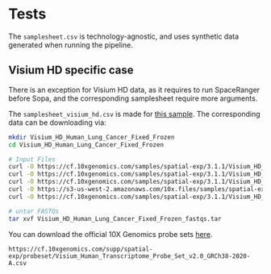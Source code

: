 # Tests

The `samplesheet.csv` is technology-agnostic, and uses synthetic data generated when running the pipeline.

## Visium HD specific case

There is an exception for Visium HD data, as it requires to run SpaceRanger before Sopa, and the corresponding samplesheet require more arguments.

The `samplesheet_visium_hd.csv` is made for [this sample](https://www.10xgenomics.com/datasets/visium-hd-cytassist-gene-expression-human-lung-cancer-fixed-frozen). The corresponding data can be downloading via:

```sh
mkdir Visium_HD_Human_Lung_Cancer_Fixed_Frozen
cd Visium_HD_Human_Lung_Cancer_Fixed_Frozen

# Input Files
curl -O https://cf.10xgenomics.com/samples/spatial-exp/3.1.1/Visium_HD_Human_Lung_Cancer_Fixed_Frozen/Visium_HD_Human_Lung_Cancer_Fixed_Frozen_image.tif
curl -O https://cf.10xgenomics.com/samples/spatial-exp/3.1.1/Visium_HD_Human_Lung_Cancer_Fixed_Frozen/Visium_HD_Human_Lung_Cancer_Fixed_Frozen_tissue_image.btf
curl -O https://cf.10xgenomics.com/samples/spatial-exp/3.1.1/Visium_HD_Human_Lung_Cancer_Fixed_Frozen/Visium_HD_Human_Lung_Cancer_Fixed_Frozen_alignment_file.json
curl -O https://s3-us-west-2.amazonaws.com/10x.files/samples/spatial-exp/3.1.1/Visium_HD_Human_Lung_Cancer_Fixed_Frozen/Visium_HD_Human_Lung_Cancer_Fixed_Frozen_fastqs.tar
curl -O https://cf.10xgenomics.com/samples/spatial-exp/3.1.1/Visium_HD_Human_Lung_Cancer_Fixed_Frozen/Visium_HD_Human_Lung_Cancer_Fixed_Frozen_probe_set.csv

# untar FASTQs
tar xvf Visium_HD_Human_Lung_Cancer_Fixed_Frozen_fastqs.tar
```

You can download the official 10X Genomics probe sets [here](https://www.10xgenomics.com/support/software/space-ranger/downloads).

```
https://cf.10xgenomics.com/supp/spatial-exp/probeset/Visium_Human_Transcriptome_Probe_Set_v2.0_GRCh38-2020-A.csv
```
